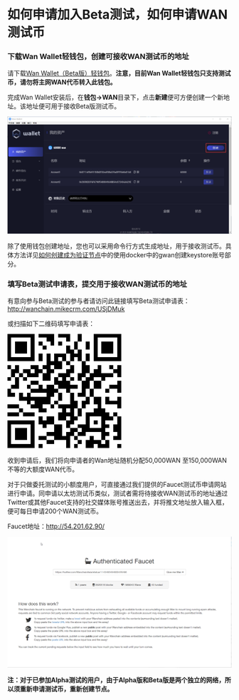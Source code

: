 # 如何申请加入Beta测试，如何申请WAN测试币

### 下载Wan Wallet轻钱包，创建可接收WAN测试币的地址

请下载[Wan Wallet（Beta版）轻钱包](https://github.com/wanchain/wan-wallet-desktop/releases)。**注意，目前Wan Wallet轻钱包只支持测试币，请勿将主网WAN代币转入此钱包。**

完成Wan Wallet安装后，在**钱包->WAN**目录下，点击**新建**便可方便创建一个新地址。该地址便可用于接收Beta版测试币。

![](media/01.png)

除了使用钱包创建地址，您也可以采用命令行方式生成地址，用于接收测试币。具体方法详见[如何创建成为验证节点](node_setup.md)中的使用docker中的gwan创建keystore账号部分。

### 填写Beta测试申请表，提交用于接收WAN测试币的地址

有意向参与Beta测试的参与者请访问此链接填写Beta测试申请表：
http://wanchain.mikecrm.com/USjDMuk

或扫描如下二维码填写申请表：

![](media/02.png)

收到申请后，我们将向申请者的Wan地址随机分配50,000WAN 至150,000WAN 不等的大额度WAN代币。
 
对于只做委托测试的小额度用户，可直接通过我们提供的Faucet测试币申请网站进行申请。同申请以太坊测试币类似，测试者需将待接收WAN测试币的地址通过Twitter或其他Faucet支持的社交媒体账号推送出去，并将推文地址放入输入框，便可每日申请200个WAN测试币。

Faucet地址：http://54.201.62.90/

![](media/03.png)

**注：对于已参加Alpha测试的用户，由于Alpha版和Beta版是两个独立的网络，所以须重新申请测试币，重新创建节点。**
